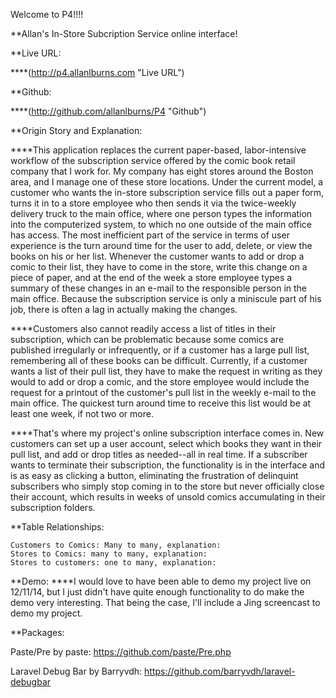 Welcome to P4!!!!

**Allan's In-Store Subcription Service online interface!

**Live URL: 

****(http://p4.allanlburns.com "Live URL")

**Github:

****(http://github.com/allanlburns/P4 "Github")

**Origin Story and Explanation:

****This application replaces the current paper-based, labor-intensive workflow of the subscription service offered by the comic book retail company that I work for. My company has eight stores around the Boston area, and I manage one of these store locations. Under the current model, a customer who wants the in-store subscription service fills out a paper form, turns it in to a store employee who then sends it via the twice-weekly delivery truck to the main office, where one person types the information into the computerized system, to which no one outside of the main office has access. The most inefficient part of the service in terms of user experience is the turn around time for the user to add, delete, or view the books on his or her list. Whenever the customer wants to add or drop a comic to their list, they have to come in the store, write this change on a piece of paper, and at the end of the week a store employee types a summary of these changes in an e-mail to the responsible person in the main office. Because the subscription service is only a miniscule part of his job, there is often a lag in actually making the changes. 

****Customers also cannot readily access a list of titles in their subscription, which can be problematic because some comics are published irregularly or infrequently, or if a customer has a large pull list, remembering all of these books can be difficult. Currently, if a customer wants a list of their pull list, they have to make the request in writing as they would to add or drop a comic, and the store employee would include the request for a printout of the customer's pull list in the weekly e-mail to the main office. The quickest turn around time to receive this list would be at least one week, if not two or more. 

****That's where my project's online subscription interface comes in. New customers can set up a user account, select which books they want in their pull list, and add or drop titles as needed--all in real time. If a subscriber wants to terminate their subscription, the functionality is in the interface and is as easy as clicking a button, eliminating the frustration of delinquint subscribers who simply stop coming in to the store but never officially close their account, which results in weeks of unsold comics accumulating in their subscription folders. 


**Table Relationships:

	Customers to Comics: Many to many, explanation:
	Stores to Comics: many to many, explanation:
	Stores to customers: one to many, explanation:

**Demo:
****I would love to have been able to demo my project live on 12/11/14, but I just didn't have quite enough functionality to do make the demo very interesting. That being the case, I'll include a Jing screencast to demo my project. 











**Packages:

Paste/Pre by paste:  https://github.com/paste/Pre.php

Laravel Debug Bar by  Barryvdh:  https://github.com/barryvdh/laravel-debugbar

